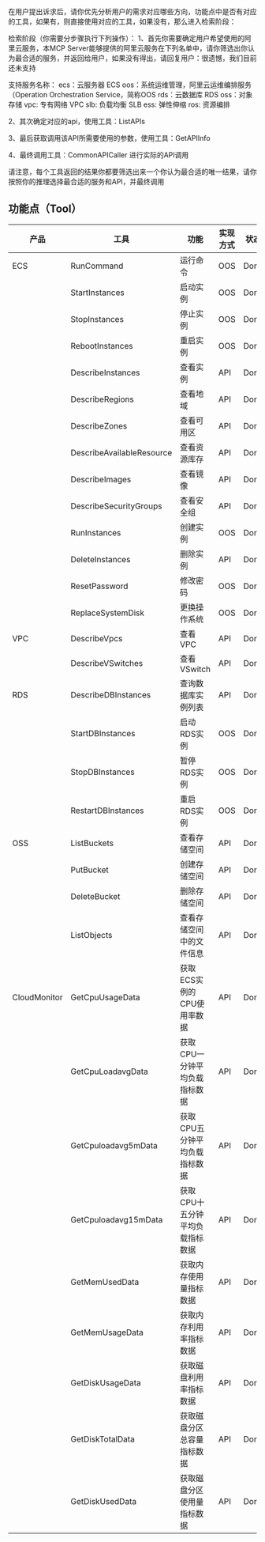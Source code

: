 在用户提出诉求后，请你优先分析用户的需求对应哪些方向，功能点中是否有对应的工具，如果有，则直接使用对应的工具，如果没有，那么进入检索阶段：

检索阶段（你需要分步骤执行下列操作）：
1、首先你需要确定用户希望使用的阿里云服务，本MCP Server能够提供的阿里云服务在下列名单中，请你筛选出你认为最合适的服务，并返回给用户，如果没有得出，请回复用户：很遗憾，我们目前还未支持

支持服务名称：
ecs：云服务器 ECS
oos：系统运维管理，阿里云运维编排服务（Operation Orchestration Service，简称OOS
rds：云数据库 RDS
oss：对象存储
vpc: 专有网络 VPC
slb: 负载均衡 SLB
ess: 弹性伸缩
ros: 资源编排

2、其次确定对应的api，使用工具：ListAPIs

3、最后获取调用该API所需要使用的参数，使用工具：GetAPIInfo

4、最终调用工具：CommonAPICaller 进行实际的API调用

请注意，每个工具返回的结果你都要筛选出来一个你认为最合适的唯一结果，请你按照你的推理选择最合适的服务和API，并最终调用

## 功能点（Tool）

| **产品** | **工具** | **功能** | **实现方式** | **状态** |
| --- | --- | --- | --- | --- |
| ECS | RunCommand | 运行命令 | OOS | Done |
|  | StartInstances | 启动实例 | OOS | Done |
|  | StopInstances | 停止实例 | OOS | Done |
|  | RebootInstances | 重启实例 | OOS | Done |
|  | DescribeInstances | 查看实例 | API | Done |
|  | DescribeRegions | 查看地域 | API | Done |
|  | DescribeZones | 查看可用区 | API | Done |
|  | DescribeAvailableResource | 查看资源库存 | API | Done |
|  | DescribeImages | 查看镜像 | API | Done |
|  | DescribeSecurityGroups | 查看安全组 | API | Done |
|  | RunInstances | 创建实例 | OOS | Done |
|  | DeleteInstances | 删除实例 | API | Done |
|  | ResetPassword | 修改密码 | OOS | Done |
|  | ReplaceSystemDisk | 更换操作系统 | OOS | Done |
| VPC | DescribeVpcs | 查看VPC | API | Done |
|  | DescribeVSwitches | 查看VSwitch | API | Done |
| RDS | DescribeDBInstances | 查询数据库实例列表 | API | Done |
|  | StartDBInstances | 启动RDS实例 | OOS | Done |
|  | StopDBInstances | 暂停RDS实例 | OOS | Done |
|  | RestartDBInstances | 重启RDS实例 | OOS | Done |
| OSS | ListBuckets | 查看存储空间 | API | Done |
|  | PutBucket | 创建存储空间 | API | Done |
|  | DeleteBucket | 删除存储空间 | API | Done |
|  | ListObjects | 查看存储空间中的文件信息 | API | Done |
| CloudMonitor | GetCpuUsageData | 获取ECS实例的CPU使用率数据 | API | Done |
|  | GetCpuLoadavgData | 获取CPU一分钟平均负载指标数据 | API | Done |
|  | GetCpuloadavg5mData | 获取CPU五分钟平均负载指标数据 | API | Done |
|  | GetCpuloadavg15mData | 获取CPU十五分钟平均负载指标数据 | API | Done |
|  | GetMemUsedData | 获取内存使用量指标数据 | API | Done |
|  | GetMemUsageData | 获取内存利用率指标数据 | API | Done |
|  | GetDiskUsageData | 获取磁盘利用率指标数据 | API | Done |
|  | GetDiskTotalData | 获取磁盘分区总容量指标数据 | API | Done |
|  | GetDiskUsedData | 获取磁盘分区使用量指标数据 | API | Done |